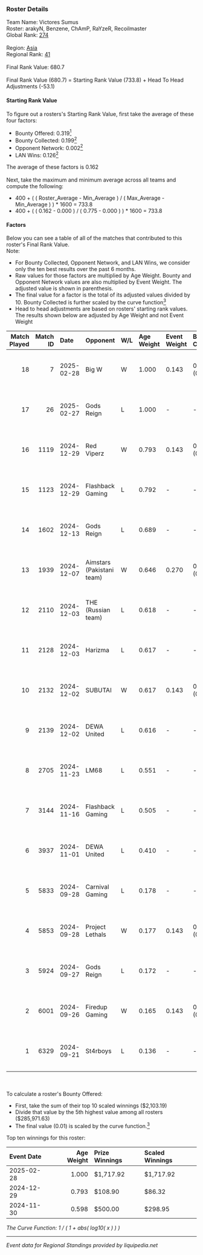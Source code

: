 ### Roster Details<br />
Team Name: Victores Sumus<br />
Roster: arakyN, Benzene, ChAmP, RaYzeR, Recoilmaster<br />
Global Rank: [274](../../standings_global_2025_02_28.md)<br />
<br />
Region: [Asia]( ../../standings_asia_2025_02_28.md)<br />
Regional Rank: [41]( ../../standings_asia_2025_02_28.md)<br />
<br />
Final Rank Value:  680.7<br />
<br />
Final Rank Value (680.7) = Starting Rank Value (733.8) + Head To Head Adjustments (-53.1)<br />

#### Starting Rank Value<br />
To figure out a rosters's Starting Rank Value, first take the average of these four factors:<br />
- Bounty Offered: 0.319[<sup>1</sup>](#table2)
- Bounty Collected: 0.199[<sup>2</sup>](#table1)
- Opponent Network: 0.002[<sup>2</sup>](#table1)
- LAN Wins: 0.126[<sup>2</sup>](#table1)

The average of these factors is 0.162<br />
<br />
Next, take the maximum and minimum average across all teams and compute the following:<br />
- 400 + ( ( Roster_Average - Min_Average ) / ( Max_Average - Min_Average ) ) * 1600 = 733.8
- 400 + ( ( 0.162 - 0.000 ) / ( 0.775 - 0.000 ) ) * 1600 = 733.8


#### Factors<br />
Below you can see a table of all of the matches that contributed to this roster's Final Rank Value.<br />
Note:<br />

- For Bounty Collected, Opponent Network, and LAN Wins, we consider only the ten best results over the past 6 months.
- Raw values for those factors are multiplied by Age Weight. Bounty and Opponent Network values are also multiplied by Event Weight. The adjusted value is shown in parenthesis.
- The final value for a factor is the total of its adjusted values divided by 10. Bounty Collected is further scaled by the curve function[<sup>3</sup>](#curveFunction)
- Head to head adjustments are based on rosters' starting rank values. The results shown below are adjusted by Age Weight and not Event Weight
<span id="table1"></span><br />


| Match Played | Match ID | Date       | Opponent                  | W/L | Age Weight | Event Weight | Bounty Collected | Opponent Network | LAN Wins  | H2H Adj. | Roster                                       |
| -: | -: | :- | :- | :- | :- | :- | :- | :- | :- | -: | :- |
|           18 |        7 | 2025-02-28 | Big W                     | W   | 1.000      | 0.143        | 0.006 (0.001)    | 0.078 (0.011)    | 1 (1.000) |    16.69 | arakyN, Benzene, ChAmP, RaYzeR, Recoilmaster |
|           17 |       26 | 2025-02-27 | Gods Reign                | L   | 1.000      | -            | -                | -                | -         |    -9.75 | arakyN, Benzene, ChAmP, RaYzeR, Recoilmaster |
|           16 |     1119 | 2024-12-29 | Red Viperz                | W   | 0.793      | 0.143        | 0.000 (0.000)    | 0.000 (0.000)    | 0 (0.000) |     4.42 | arakyN, Benzene, ChAmP, RaYzeR, Recoilmaster |
|           15 |     1123 | 2024-12-29 | Flashback Gaming          | L   | 0.792      | -            | -                | -                | -         |    -7.56 | arakyN, Benzene, ChAmP, RaYzeR, Recoilmaster |
|           14 |     1602 | 2024-12-13 | Gods Reign                | L   | 0.689      | -            | -                | -                | -         |    -5.93 | arakyN, Benzene, ChAmP, RaYzeR, Recoilmaster |
|           13 |     1939 | 2024-12-07 | Aimstars (Pakistani team) | W   | 0.646      | 0.270        | 0.000 (0.000)    | 0.027 (0.005)    | 0 (0.000) |     3.57 | arakyN, Benzene, ChAmP, RaYzeR, Recoilmaster |
|           12 |     2110 | 2024-12-03 | THE (Russian team)        | L   | 0.618      | -            | -                | -                | -         |    -8.22 | arakyN, Benzene, ChAmP, RaYzeR, Recoilmaster |
|           11 |     2128 | 2024-12-03 | Harizma                   | L   | 0.617      | -            | -                | -                | -         |    -7.20 | arakyN, Benzene, ChAmP, RaYzeR, Recoilmaster |
|           10 |     2132 | 2024-12-02 | SUBUTAI                   | W   | 0.617      | 0.143        | 0.001 (0.000)    | 0.062 (0.006)    | 0 (0.000) |     5.39 | arakyN, Benzene, ChAmP, RaYzeR, Recoilmaster |
|            9 |     2139 | 2024-12-02 | DEWA United               | L   | 0.616      | -            | -                | -                | -         |   -12.32 | arakyN, Benzene, ChAmP, RaYzeR, Recoilmaster |
|            8 |     2705 | 2024-11-23 | LM68                      | L   | 0.551      | -            | -                | -                | -         |   -10.15 | arakyN, Benzene, ChAmP, RaYzeR, Recoilmaster |
|            7 |     3144 | 2024-11-16 | Flashback Gaming          | L   | 0.505      | -            | -                | -                | -         |    -5.64 | arakyN, Benzene, ChAmP, RaYzeR, Recoilmaster |
|            6 |     3937 | 2024-11-01 | DEWA United               | L   | 0.410      | -            | -                | -                | -         |    -9.37 | arakyN, Benzene, ChAmP, RaYzeR, Recoilmaster |
|            5 |     5833 | 2024-09-28 | Carnival Gaming           | L   | 0.178      | -            | -                | -                | -         |    -4.45 | arakyN, Benzene, ChAmP, RaYzeR, Recoilmaster |
|            4 |     5853 | 2024-09-28 | Project Lethals           | W   | 0.177      | 0.143        | 0.000 (0.000)    | 0.009 (0.000)    | 0 (0.000) |     0.76 | arakyN, Benzene, ChAmP, RaYzeR, Recoilmaster |
|            3 |     5924 | 2024-09-27 | Gods Reign                | L   | 0.172      | -            | -                | -                | -         |    -1.51 | arakyN, Benzene, ChAmP, RaYzeR, Recoilmaster |
|            2 |     6001 | 2024-09-26 | Firedup Gaming            | W   | 0.165      | 0.143        | 0.000 (0.000)    | 0.009 (0.000)    | 0 (0.000) |     0.70 | arakyN, Benzene, ChAmP, RaYzeR, Recoilmaster |
|            1 |     6329 | 2024-09-21 | St4rboys                  | L   | 0.136      | -            | -                | -                | -         |    -2.57 | arakyN, Benzene, ChAmP, RaYzeR, Recoilmaster |

<br />
<span id="table2"></span><br />
To calculate a roster's Bounty Offered:<br />

- First, take the sum of their top 10 scaled winnings ($2,103.19)
- Divide that value by the 5th highest value among all rosters ($285,971.63)
- The final value (0.01) is scaled by the curve function.[<sup>3</sup>](#curveFunction)

Top ten winnings for this roster:<br />

| Event Date | Age Weight | Prize Winnings | Scaled Winnings |
| :- | -: | :- | :- |
| 2025-02-28 |      1.000 | $1,717.92      | $1,717.92       |
| 2024-12-29 |      0.793 | $108.90        | $86.32          |
| 2024-11-30 |      0.598 | $500.00        | $298.95         |


<span id="curveFunction"></span>_The Curve Function: 1 / ( 1 + abs( log10( x ) ) )_<br />

---
_Event data for Regional Standings provided by liquipedia.net_<br />
